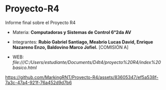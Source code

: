 # Proyecto-R4
Informe final sobre el Proyecto R4

- Materia: **Computadoras y Sistemas de Control 6°2da AV**

- Integrantes: **Rubio Gabriel Santiago, Meabrio Lucas David, Enrique Nazareno Enzo, Baldovino Marco Jofiel.**
[COMISIÓN A]

- WEB: *file:///C:/Users/estudiante/Documents/D4t4/proyecto%20R4/index%20basico.html*



https://github.com/MarkingRNT/Proyecto-R4/assets/83605347/ef5a538f-7a3c-47a4-921f-76a452d9d7b6











